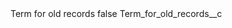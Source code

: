 <?xml version="1.0" encoding="UTF-8"?>
<CustomMetadata xmlns="http://soap.sforce.com/2006/04/metadata" xmlns:xsi="http://www.w3.org/2001/XMLSchema-instance">
    <label>Term for old records</label>
    <protected>false</protected>
    <values>
        <field>Term_for_old_records__c</field>
        <value xsi:nil="true"/>
    </values>
</CustomMetadata>

